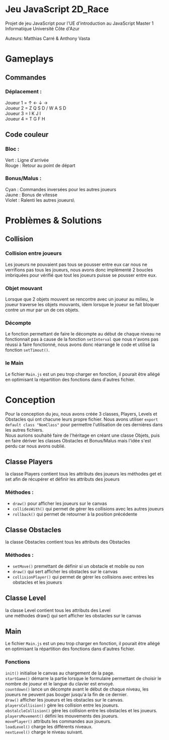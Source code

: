 # Jeu JavaScript 2D_Race
Projet de jeu JavaScript pour l'UE d'introduction au JavaScript Master 1 Informatique Université Côte d'Azur

Auteurs: Matthias Carré & Anthony Vasta

# Gameplays

## Commandes

### Déplacement :
Joueur 1 = ↑ ← ↓ →\
Joueur 2 = Z Q S D / W A S D\
Joueur 3 = I K J I\
Joueur 4 = T G F H

## Code couleur

### Bloc :
   Vert : Ligne d'arrivée\
   Rouge : Retour au point de départ

### Bonus/Malus :
   Cyan : Commandes inversées pour les autres joueurs\
   Jaune : Bonus de vitesse\
   Violet : Ralenti les autres joueurs\

# Problèmes & Solutions
## Collision
### Collision entre joueurs
Les joueurs ne pouvaient pas tous se pousser entre eux car nous ne verrifions pas tous les joueurs, nous avons donc implémenté 2 boucles imbriquées pour vérifié que tout les joueurs puisse se pousser entre eux.

### Objet mouvant
Lorsque que 2 objets mouvent se rencontre avec un joueur au milieu, le joueur traverse les objets mouvants, idem lorsque le joueur se fait bloquer contre un mur par un de ces objets.

### Décompte
Le fonction permettant de faire le décompte au début de chaque niveau ne fonctionnait pas à cause de la fonction `setInterval` que nous n'avons pas réussi à faire fonctionné, nous avons donc réarrangé le code et utilisé la fonction `setTimout()`.

### le Main
Le fichier `Main.js` est un peu trop charger en fonction, il pourait être allégé en optimisant la répartition des fonctions dans d'autres fichier.

# Conception
Pour la conception du jeu, nous avons créée 3 classes, Players, Levels et Obstacles qui ont chacune leurs propre fichier.
Nous avons utiliser `export default class "NomClass"` pour permettre l'utilisation de ces dernières dans les autres fichiers.\
Nous aurions souhaité faire de l'héritage en créant une classe Objets, puis en faire dériver les classes Obstacles et Bonus/Malus mais l'idée s'est perdu car nous avons oublié.

## Classe Players
la classe Players contient tous les attributs des joueurs
les méthodes get et set afin de récupérer et définir les attributs des joueurs
### Méthodes :
- `draw()` pour afficher les joueurs sur le canvas
- `collidesWith()` qui permet de gérer les collisions avec les autres joueurs
- `rollback()` qui permet de retourner à la position précédente

## Classe Obstacles
la classe Obstacles contient tous les attributs des Obstacles
### Méthodes :
- `setMove()` premettant de définir si un obstacle et mobile ou non
- `draw()` qui sert afficher les obstacles sur le canvas
- `collisionPlayer()` qui permet de gérer les collisions avec entres les obstacles et les joueurs

## Classe Level
la classe Level contient tous les attributs des Level\
une méthodes draw() qui sert afficher les obstacles sur le canvas

## Main
Le fichier `Main.js` est un peu trop charger en fonction, il pourait être allégé en optimisant la répartition des fonctions dans d'autres fichier.

### Fonctions
`init()` initialise le canvas au chargement de la page.\
`startGame()` démarre la partie lorsque le formulaire permettant de choisir le nombre de joueur et le langue du clavier est envoyé.\
`countdown()` lance un décompte avant le début de chaque niveau, les joueurs ne peuvent pas bouger jusqu'a la fin de ce dernier.\
`draw()` afficher les joueurs et les obstacles sur le canvas.\
`playersCollision()` gère les collision entre les joueurs.\
`obstalcleCollision()` gère les collision entre les obstacles et les joueurs.\
`playersMovement()` défini les mouvements des joueurs.\
`movePlayer()` attributs les commandes aux joueurs.\
`loadLevel()` charge les différents niveaux.\
`nextLevel()` charge le niveau suivant.
